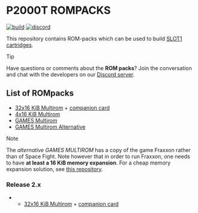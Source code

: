 # P2000T ROMPACKS

[![build](https://github.com/ifilot/p2000t-rompacks/actions/workflows/nightly-build.yml/badge.svg)](https://github.com/ifilot/p2000t-rompacks/actions/workflows/nightly-build.yml)
[![discord](https://img.shields.io/discord/1167925678868541451?logo=discord&logoColor=white)](https://discord.gg/YtzJTWYAxy)

This repository contains ROM-packs which can be used to build 
[SLOT1 cartridges](https://github.com/ifilot/p2000t-cartridges).

> [!TIP] 
> Have questions or comments about the **ROM packs**? Join
> the conversation and chat with the developers on our [Discord
> server](https://discord.gg/YtzJTWYAxy).

## List of ROMpacks

* [32x16 KiB Multirom](https://github.com/ifilot/p2000t-rompacks/releases/download/nightly/MULTIROM-512KiB.BIN) + [companion card](https://github.com/ifilot/p2000t-rompacks/releases/download/nightly/card.png)
* [4x16 KiB Multirom](https://github.com/ifilot/p2000t-rompacks/releases/download/nightly/MULTIROM-64KiB.BIN)
* [GAMES Multirom](https://github.com/ifilot/p2000t-rompacks/releases/download/nightly/GAMES-128KiB.BIN)
* [GAMES Multirom Alternative](https://github.com/ifilot/p2000t-rompacks/releases/download/nightly/GAMES-128KiB-ALT.BIN)

> [!NOTE]
> The *alternative GAMES MULTIROM* has a copy of the game Fraxxon rather than of
> Space Fight. Note however that in order to run Fraxxon, one needs to have
> **at least a 16 KiB memory expansion**. For a cheap memory expansion solution,
> see [this repository](https://github.com/ifilot/p2000t-ram-expansion-board).

### Release 2.x

* * [32x16 KiB Multirom](https://github.com/ifilot/p2000t-rompacks/releases/download/nightly/MULTIROM-512KiB-RELEASE2.BIN) + [companion card](https://github.com/ifilot/p2000t-rompacks/releases/download/nightly/card.png)